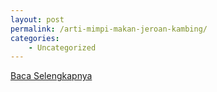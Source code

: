 ```yaml
---
layout: post
permalink: /arti-mimpi-makan-jeroan-kambing/
categories:
    - Uncategorized
---
```


[Baca Selengkapnya](/10)